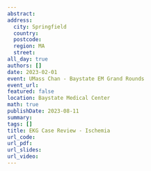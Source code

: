 ```yaml
---
abstract: 
address:
  city: Springfield
  country:
  postcode: 
  region: MA
  street: 
all_day: true
authors: []
date: 2023-02-01
event: UMass Chan - Baystate EM Grand Rounds
event_url: 
featured: false
location: Baystate Medical Center
math: true
publishDate: 2023-08-11
summary: 
tags: []
title: EKG Case Review - Ischemia
url_code: 
url_pdf: 
url_slides: 
url_video: 
---
```

